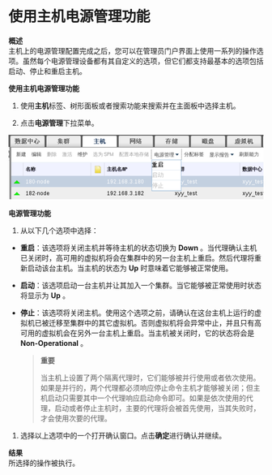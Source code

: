# 使用主机电源管理功能

**概述**<br/>
  主机上的电源管理配置完成之后，您可以在管理员门户界面上使用一系列的操作选项。虽然每个电源管理设备都有其自定义的选项，但它们都支持最基本的选项包括启动、停止和重启主机。

**使用主机电源管理功能**

1. 使用**主机**标签、树形面板或者搜索功能来搜索并在主面板中选择主机。

1. 点击**电源管理**下拉菜单。

 ![电源管理功能](../images/Hosts-Power_Management_Functions.png)

 **电源管理功能**

1. 从以下几个选项中选择：

  * **重启**：该选项将关闭主机并等待主机的状态切换为 **Down** 。当代理确认主机已关闭时，高可用的虚拟机将会在集群中的另一台主机上重启。然后代理将重新启动该台主机。当主机的状态为 **Up** 时意味着它能够被正常使用。

  * **启动**：该选项启动一台主机并让其加入一个集群。当它能够被正常使用时状态将显示为 **Up** 。

  * **停止**：该选项将关闭主机。使用这个选项之前，请确认在这台主机上运行的虚拟机已被迁移至集群中的其它虚拟机。否则虚拟机将会异常中止，并且只有高可用的虚拟机会在另外一台主机上重启。当主机被关闭时，它的状态将会是  **Non-Operational** 。

    > **重要**
    >
    > 当主机上设置了两个隔离代理时，它们能够被并行使用或者依次使用。如果是并行的，两个代理都必须响应停止命令主机才能够被关闭；但主机启动只需要其中一个代理响应启动命令即可。如果是依次使用的代理，启动或者停止主机时，主要的代理将会被首先使用，当其失败时，才会使用次要的代理。

1. 选择以上选项中的一个打开确认窗口。点击**确定**进行确认并继续。

**结果**<br/>
  所选择的操作被执行。
